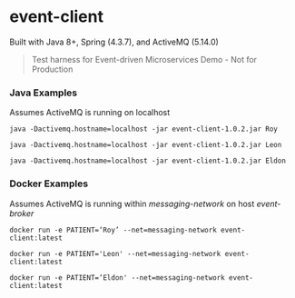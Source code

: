 event-client
=======================

Built with Java 8+, Spring (4.3.7), and ActiveMQ (5.14.0)

> Test harness for Event-driven Microservices Demo - Not for Production

### Java Examples

Assumes ActiveMQ is running on localhost

    java -Dactivemq.hostname=localhost -jar event-client-1.0.2.jar Roy
    
    java -Dactivemq.hostname=localhost -jar event-client-1.0.2.jar Leon
    
    java -Dactivemq.hostname=localhost -jar event-client-1.0.2.jar Eldon
    
    
### Docker Examples

Assumes ActiveMQ is running within _messaging-network_ on host _event-broker_

    docker run -e PATIENT=‘Roy’ --net=messaging-network event-client:latest

    docker run -e PATIENT='Leon' --net=messaging-network event-client:latest

    docker run -e PATIENT=‘Eldon' --net=messaging-network event-client:latest
    
